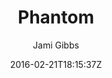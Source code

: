 ---
title: "Phantom"
github: https://github.com/jamigibbs/phantom
demo: http://jamigibbs.com
author: Jami Gibbs

ssg:
  - Jekyll
cms:
  - No Cms
date: 2016-02-21T18:15:37Z
github_branch: master
description: "A minimalist, responsive portfolio theme for Jekyll with Bootstrap"
stale: false
---